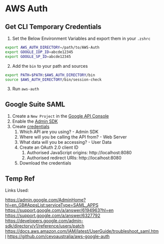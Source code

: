 # AWS Auth

## Get CLI Temporary Credentials

1. Set the Below Environment Variables and export them in your `.zshrc`
```bash
export AWS_AUTH_DIRECTORY=/path/to/AWS-Auth
export GOOGLE_IDP_ID=abcde12345
export GOOGLE_SP_ID=abcde12345
```

2. Add the `bin` to your path and sources
```bash
export PATH=$PATH:$AWS_AUTH_DIRECTORY/bin
source $AWS_AUTH_DIRECTORY/bin/session-check
```

3. Run `aws-auth`

## Google Suite SAML

1. Create a `New Project` in the [Google API Console](https://console.developers.google.com/projectcreate)
2. Enable the [Admin SDK](https://console.developers.google.com/apis/library/admin.googleapis.com)
3. Create [credentials](https://console.developers.google.com/apis/credentials/wizard)
    1. Which API are you using? - Admin SDK
    2. Where will you be calling the API from? - Web Server
    3. What data will you be accessing? - User Data
    4. Create an OAuth 2.0 client ID
        1. Authorised JavaScript origins: http://localhost:8080
        2. Authorised redirect URIs: http://localhost:8080
    5. Download the credentials


## Temp Ref
Links Used:

https://admin.google.com/AdminHome?hl=en_GB#AppsList:serviceType=SAML_APPS
https://support.google.com/a/answer/6194963?hl=en
https://support.google.com/a/answer/6327792
https://developers.google.com/admin-sdk/directory/v1/reference/users/patch
https://docs.aws.amazon.com/IAM/latest/UserGuide/troubleshoot_saml.html
https://github.com/cevoaustralia/aws-google-auth
